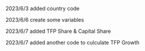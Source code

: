 2023/6/3 added country code

2023/6/6 create some variables

2023/6/7 added TFP Share & Capital Share

2023/6/7  added another code to culculate TFP Growth
